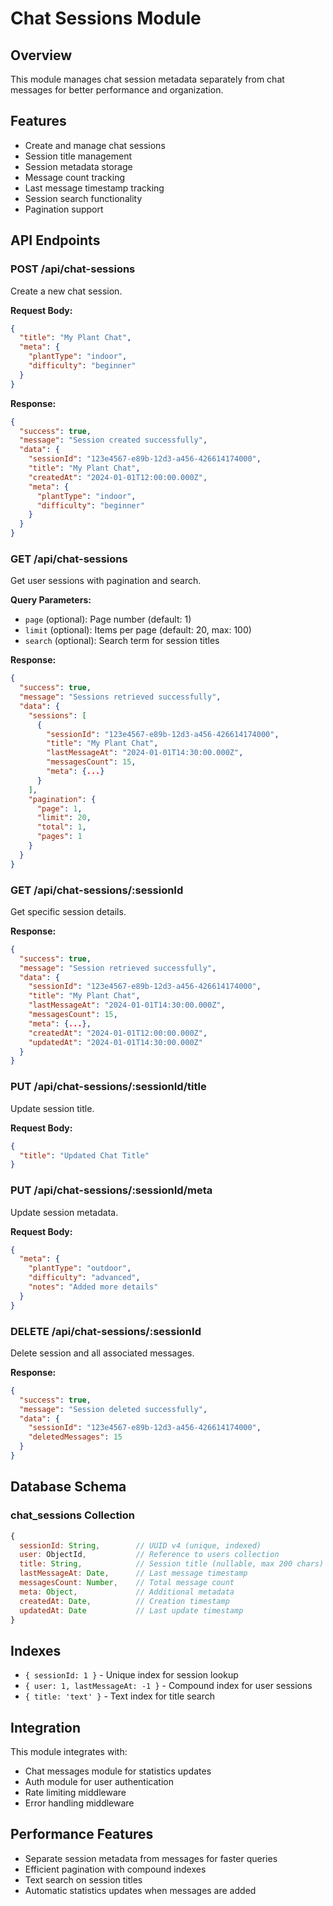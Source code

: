 # Chat Sessions Module

## Overview
This module manages chat session metadata separately from chat messages for better performance and organization.

## Features
- Create and manage chat sessions
- Session title management
- Session metadata storage
- Message count tracking
- Last message timestamp tracking
- Session search functionality
- Pagination support

## API Endpoints

### POST /api/chat-sessions
Create a new chat session.

**Request Body:**
```json
{
  "title": "My Plant Chat",
  "meta": {
    "plantType": "indoor",
    "difficulty": "beginner"
  }
}
```

**Response:**
```json
{
  "success": true,
  "message": "Session created successfully",
  "data": {
    "sessionId": "123e4567-e89b-12d3-a456-426614174000",
    "title": "My Plant Chat",
    "createdAt": "2024-01-01T12:00:00.000Z",
    "meta": {
      "plantType": "indoor",
      "difficulty": "beginner"
    }
  }
}
```

### GET /api/chat-sessions
Get user sessions with pagination and search.

**Query Parameters:**
- `page` (optional): Page number (default: 1)
- `limit` (optional): Items per page (default: 20, max: 100)
- `search` (optional): Search term for session titles

**Response:**
```json
{
  "success": true,
  "message": "Sessions retrieved successfully",
  "data": {
    "sessions": [
      {
        "sessionId": "123e4567-e89b-12d3-a456-426614174000",
        "title": "My Plant Chat",
        "lastMessageAt": "2024-01-01T14:30:00.000Z",
        "messagesCount": 15,
        "meta": {...}
      }
    ],
    "pagination": {
      "page": 1,
      "limit": 20,
      "total": 1,
      "pages": 1
    }
  }
}
```

### GET /api/chat-sessions/:sessionId
Get specific session details.

**Response:**
```json
{
  "success": true,
  "message": "Session retrieved successfully",
  "data": {
    "sessionId": "123e4567-e89b-12d3-a456-426614174000",
    "title": "My Plant Chat",
    "lastMessageAt": "2024-01-01T14:30:00.000Z",
    "messagesCount": 15,
    "meta": {...},
    "createdAt": "2024-01-01T12:00:00.000Z",
    "updatedAt": "2024-01-01T14:30:00.000Z"
  }
}
```

### PUT /api/chat-sessions/:sessionId/title
Update session title.

**Request Body:**
```json
{
  "title": "Updated Chat Title"
}
```

### PUT /api/chat-sessions/:sessionId/meta
Update session metadata.

**Request Body:**
```json
{
  "meta": {
    "plantType": "outdoor",
    "difficulty": "advanced",
    "notes": "Added more details"
  }
}
```

### DELETE /api/chat-sessions/:sessionId
Delete session and all associated messages.

**Response:**
```json
{
  "success": true,
  "message": "Session deleted successfully",
  "data": {
    "sessionId": "123e4567-e89b-12d3-a456-426614174000",
    "deletedMessages": 15
  }
}
```

## Database Schema

### chat_sessions Collection
```javascript
{
  sessionId: String,        // UUID v4 (unique, indexed)
  user: ObjectId,           // Reference to users collection
  title: String,            // Session title (nullable, max 200 chars)
  lastMessageAt: Date,      // Last message timestamp
  messagesCount: Number,    // Total message count
  meta: Object,             // Additional metadata
  createdAt: Date,          // Creation timestamp
  updatedAt: Date           // Last update timestamp
}
```

## Indexes
- `{ sessionId: 1 }` - Unique index for session lookup
- `{ user: 1, lastMessageAt: -1 }` - Compound index for user sessions
- `{ title: 'text' }` - Text index for title search

## Integration
This module integrates with:
- Chat messages module for statistics updates
- Auth module for user authentication
- Rate limiting middleware
- Error handling middleware

## Performance Features
- Separate session metadata from messages for faster queries
- Efficient pagination with compound indexes
- Text search on session titles
- Automatic statistics updates when messages are added
